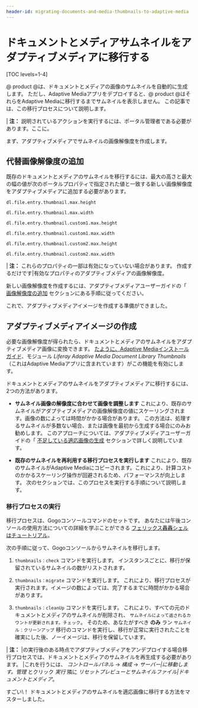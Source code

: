 ```yaml
---
header-id: migrating-documents-and-media-thumbnails-to-adaptive-media
---
```


# ドキュメントとメディアサムネイルをアダプティブメディアに移行する

[TOC levels=1-4]

@ product @は、ドキュメントとメディアの画像のサムネイルを自動的に生成します。 ただし、Adaptive Mediaアプリをデプロイすると、@ product @はそれらをAdaptive Mediaに移行するまでサムネイルを表示しません。 この記事では、この移行プロセスについて説明します。

| **注：** 説明されているアクションを実行するには、ポータル管理者である必要があります。ここに。

まず、アダプティブメディアでサムネイルの画像解像度を作成します。

## 代替画像解像度の追加

既存のドキュメントとメディアのサムネイルを移行するには、最大の高さと最大の幅の値が次のポータルプロパティで指定された値と一致する新しい画像解像度をアダプティブメディアに追加する必要があります。

    dl.file.entry.thumbnail.max.height
    
    dl.file.entry.thumbnail.max.width
    
    dl.file.entry.thumbnail.custom1.max.height
    
    dl.file.entry.thumbnail.custom1.max.width
    
    dl.file.entry.thumbnail.custom2.max.height
    
    dl.file.entry.thumbnail.custom2.max.width

| **注：** これらのプロパティの一部は有効になっていない場合があります。 作成するだけです|有効なプロパティのアダプティブメディアの画像解像度。

新しい画像解像度を作成するには、アダプティブメディアユーザーガイドの「 [画像解像度の追加](/docs/7-1/user/-/knowledge_base/u/adding-image-resolutions) セクションにある手順に従ってください。

これで、アダプティブメディアイメージを作成する準備ができました。

## アダプティブメディアイメージの作成

必要な画像解像度が得られたら、ドキュメントとメディアのサムネイルをアダプティブメディア画像に変換できます。 [たように、Adaptive Mediaインストールガイド](/docs/7-1/user/-/knowledge_base/u/installing-adaptive-media)、モジュール *Liferay Adaptive Media Document Library Thumbnails* （これはAdaptive Mediaアプリに含まれています）がこの機能を有効にします。

ドキュメントとメディアのサムネイルをアダプティブメディアに移行するには、2つの方法があります。

  - **サムネイル画像の解像度に合わせて画像を調整します** これにより、既存のサムネイルがアダプティブメディアの画像解像度の値にスケーリングされます。画像の数によっては時間がかかる場合があります。 この方法は、処理するサムネイルが多数ない場合、または画像を最初から生成する場合にのみお勧めします。 このアプローチについては、アダプティブメディアユーザーガイドの「 [不足している適応画像の生成](/docs/7-1/user/-/knowledge_base/u/managing-image-resolutions#generating-missing-image-resolutions) セクションで詳しく説明しています。

  - **既存のサムネイルを再利用する移行プロセスを実行します** これにより、既存のサムネイルがAdaptive Mediaにコピーされます。これにより、計算コストのかかるスケーリング操作が回避されるため、パフォーマンスが向上します。 次のセクションでは、このプロセスを実行する手順について説明します。

### 移行プロセスの実行

移行プロセスは、Gogoコンソールコマンドのセットです。 あなたには午後コンソールの使用方法についての詳細を学ぶことができる [フェリックス轟轟シェルはチュートリアル](/docs/7-1/reference/-/knowledge_base/r/using-the-felix-gogo-shell)。

次の手順に従って、Gogoコンソールからサムネイルを移行します。

1.  `thumbnails：check` コマンドを実行します。 インスタンスごとに、移行が保留されているサムネイルの数がリストされます。

2.  `thumbnails：migrate` コマンドを実行します。 これにより、移行プロセスが実行されます。イメージの数によっては、完了するまでに時間がかかる場合があります。

3.  `thumbnails：cleanUp` コマンドを実行します。 これにより、すべての元のドキュメントとメディアのサムネイルが削除され、 `サムネイルによって返されるカウントが更新されます。チェック`。 そのため、あなたがすべき **のみ** ラン `サムネイル：クリーンアップ` 移行のコマンドを実行し、移行が正常に実行されたことを確実にした後、ノーイメージは、移行を保留しています。

| **注：** |の実行後のある時点でアダプティブメディアをアンデプロイする場合移行プロセスでは、ドキュメントとメディアのサムネイルを再生成する必要があります。 |これを行うには、 *コントロールパネル* → *構成* → *サーバー|に移動します。管理* とクリック *実行* 隣に *リセットプレビューとサムネイルファイル|ドキュメントとメディア*。

すごい\！ ドキュメントとメディアのサムネイルを適応画像に移行する方法をマスターしました。
